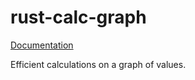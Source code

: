 # rust-calc-graph

[Documentation](https://docs.rs/calc-graph)

Efficient calculations on a graph of values.
